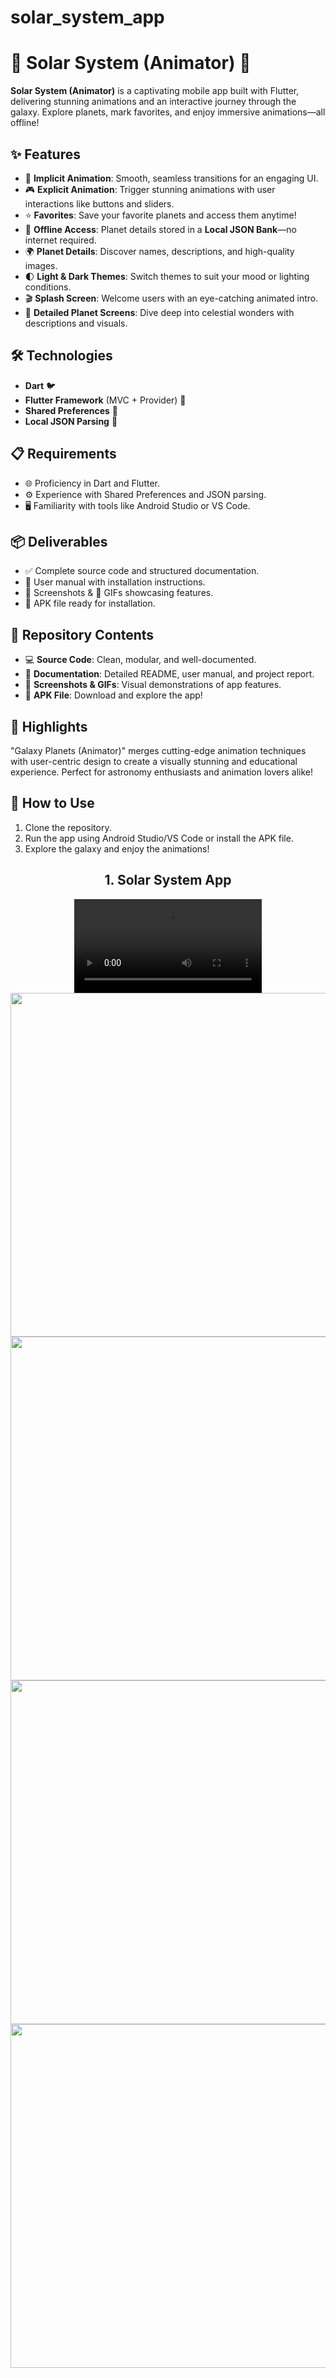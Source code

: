 # solar_system_app

# 🌌 Solar System (Animator) 🚀

**Solar System (Animator)** is a captivating mobile app built with Flutter, delivering stunning animations and an interactive journey through the galaxy. Explore planets, mark favorites, and enjoy immersive animations—all offline!

## ✨ Features

- 🎨 **Implicit Animation**: Smooth, seamless transitions for an engaging UI.  
- 🎮 **Explicit Animation**: Trigger stunning animations with user interactions like buttons and sliders.  
- ⭐ **Favorites**: Save your favorite planets and access them anytime!  
- 📂 **Offline Access**: Planet details stored in a **Local JSON Bank**—no internet required.  
- 🌍 **Planet Details**: Discover names, descriptions, and high-quality images.  
- 🌓 **Light & Dark Themes**: Switch themes to suit your mood or lighting conditions.  
- 🎬 **Splash Screen**: Welcome users with an eye-catching animated intro.  
- 🔭 **Detailed Planet Screens**: Dive deep into celestial wonders with descriptions and visuals.

## 🛠️ Technologies

- **Dart** 🐦  
- **Flutter Framework** (MVC + Provider) 📱  
- **Shared Preferences** 💾  
- **Local JSON Parsing** 🧩  

## 📋 Requirements

- 🌐 Proficiency in Dart and Flutter.  
- ⚙️ Experience with Shared Preferences and JSON parsing.  
- 🖥️ Familiarity with tools like Android Studio or VS Code.  

## 📦 Deliverables

- ✅ Complete source code and structured documentation.  
- 📝 User manual with installation instructions.  
- 📸 Screenshots & 🎥 GIFs showcasing features.  
- 📱 APK file ready for installation.  

## 📁 Repository Contents

- 💻 **Source Code**: Clean, modular, and well-documented.  
- 📝 **Documentation**: Detailed README, user manual, and project report.  
- 📸 **Screenshots & GIFs**: Visual demonstrations of app features.  
- 📱 **APK File**: Download and explore the app!  

## 🌟 Highlights

"Galaxy Planets (Animator)" merges cutting-edge animation techniques with user-centric design to create a visually stunning and educational experience. Perfect for astronomy enthusiasts and animation lovers alike!

## 🚀 How to Use

1. Clone the repository.  
2. Run the app using Android Studio/VS Code or install the APK file.  
3. Explore the galaxy and enjoy the animations!  


<h2 align="center">1. Solar System App </h2>

<div align="center">
 <video src="https://github.com/user-attachments/assets/1829afc5-0be8-4875-b64f-bb546233951f" type="video/mp4"> 
</video>
</div>

<div align="center">
  <img height="550"  src="https://github.com/user-attachments/assets/90ada9ae-683a-4d8b-a1f6-84b43a0b8bff" />
  <img height="550"  src="https://github.com/user-attachments/assets/e595d5ce-a9da-484f-95d1-870142428e52" />
  <img height="550"  src="https://github.com/user-attachments/assets/500480db-761e-4184-b58d-d75d030cacca" />
   <img height="550"  src="https://github.com/user-attachments/assets/916f74a6-57ca-46a4-98f4-4e217fa93ceb" />
</div>
